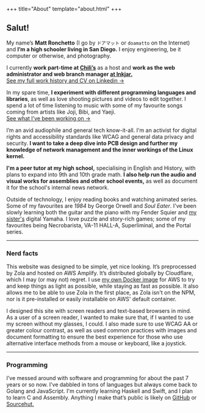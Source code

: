 +++
title="About"
template="about.html"
+++

## Salut!

My name’s **Matt Ronchetto** (I go by `ドアマット` or `doamatto` on the Internet) and **I’m a high schooler living in San Diego.** I enjoy engineering, be it computer or otherwise, and photography.

I currently **work part-time at [Chili’s](https://chilis.com)** as a host and **work as the web administrator and web branch manager [at Inkjar.](https://inkjar.org)**<br/>
[See my full work history and CV on Linkedin &rarr;](https://linkedin.com/in/matthewronchetto)

In my spare time, **I experiment with different programming languages and libraries**, as well as love shooting pictures and videos to edit together. I spend a lot of time listening to music with some of my favourite songs coming from artists like Joji, Bibi, and Yaeji.<br/>
[See what I’ve been working on &rarr;](/projects)

I’m an avid audiophile and general tech know-it-all. I'm an activist for digital rights and accessibility standards like WCAG and general data privacy and security. **I want to take a deep dive into PCB design and further my knowledge of network management and the inner workings of the Linux kernel.**

**I'm a peer tutor at my high school,** specialising in English and History, with plans to expand into 9th and 10th grade math. **I also help run the audio and visual works for assemblies and other school events,** as well as document it for the school's internal news network.

Outside of technology, I enjoy reading books and watching animated series. Some of my favourites are *1984* by George Orwell and *Soul Eater*. I've been slowly learning both the guitar and the piano with my Fender Squier and [my sister's](https://m-ronchetto.github.io/Portfolio/) digital Yamaha. I love puzzle and story-rich games; some of my favourites being Necrobarista, VA-11 HALL-A, Superliminal, and the Portal series.

---

### Nerd facts

This website was designed to be simple, yet nice looking. It’s preprocessed by Zola and hosted on AWS Amplify. It’s distributed globally by Cloudflare, which I may (or may not) regret. I use [my own Docker image](https://github.com/doamatto/amplify-zola) for AWS to try and keep things as light as possible, while staying as fast as possible. It also allows me to be able to use Zola in the first place, as Zola isn't on the NPM, nor is it pre-installed or easily installable on AWS' default container.

I designed this site with screen readers and text-based browsers in mind. As a user of a screen reader, I wanted to make sure that, if I wanted to use my screen without my glasses, I could. I also made sure to use WCAG AA or greater colour contrast, as well as used common practices with images and document formatting to ensure the best experience for those who use alternative interface methods from a mouse or keyboard, like a joystick.

---

### Programming

I’ve messed around with software and programming for about the past 7 years or so now. I’ve dabbled in tons of languages but always come back to Golang and JavaScript. I'm currently learning Haskell and Swift, and I plan to learn C and Assembly. Anything I make that’s public is likely on [GitHub](https://github.com/doamatto) or [Sourcehut.](https://sr.ht/~doamatto/)
